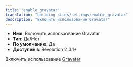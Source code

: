 ```yaml
---
title: "enable_gravatar"
translation: "building-sites/settings/enable_gravatar"
description: "Включить использование Gravatar"
---
```


-   **Имя**: Включить использование Gravatar
-   **Тип**: Да/Нет  
-   **По умолчанию**: Да   
-   **Доступен в**: Revolution 2.3.1+

Включить использование [Gravatar](https://ru.gravatar.com/)